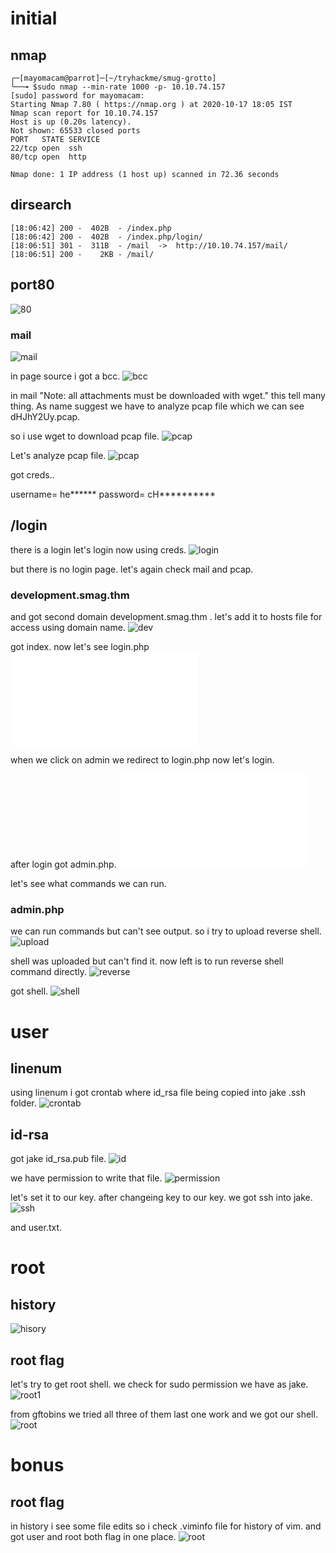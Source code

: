 # initial

## nmap 
```
┌─[mayomacam@parrot]─[~/tryhackme/smug-grotto]
└──╼ $sudo nmap --min-rate 1000 -p- 10.10.74.157
[sudo] password for mayomacam: 
Starting Nmap 7.80 ( https://nmap.org ) at 2020-10-17 18:05 IST
Nmap scan report for 10.10.74.157
Host is up (0.20s latency).
Not shown: 65533 closed ports
PORT   STATE SERVICE
22/tcp open  ssh
80/tcp open  http

Nmap done: 1 IP address (1 host up) scanned in 72.36 seconds

```

## dirsearch

```
[18:06:42] 200 -  402B  - /index.php
[18:06:42] 200 -  402B  - /index.php/login/
[18:06:51] 301 -  311B  - /mail  ->  http://10.10.74.157/mail/
[18:06:51] 200 -    2KB - /mail/
```
## port80

![80](./port80.png)

### mail

![mail](./mail.png)

in page source i got a bcc.
![bcc](./bcc.png)

in mail "Note: all attachments must be downloaded with wget." this tell many thing. As name suggest we have to analyze pcap file which we can see dHJhY2Uy.pcap.

so i use wget to download pcap file.
![pcap](./pcap.png)

Let's analyze pcap file.
![pcap](./user.png)


got creds..

username= he******
password= cH**********


## /login
there is a login let's login now using creds.
![login](./login1.png)

but there is no login page. let's again check mail and pcap.

### development.smag.thm
and got second domain development.smag.thm .
let's add it to hosts file for access using domain name.
![dev](./dev.png)

got index.
now let's see login.php
![dev](./login.php)

when we click on admin we redirect to login.php
now let's login.

after login got admin.php.
![admin](./admin.php)

let's see what commands we can run.

### admin.php

we can run commands but can't see output. so i try to upload reverse shell.
![upload](./got-upload.png)

shell was uploaded but can't find it.
now left is to run reverse shell command directly.
![reverse](./reverse.png)

got shell.
![shell](./shell.png)

# user

## linenum

using linenum i got crontab where id_rsa file being copied into jake .ssh folder.
![crontab](./crontab.png)

## id-rsa
got jake id_rsa.pub file.
![id](./jake-id-rsa.png)

we have permission to write that file.
![permission](./permi.png)

let's set it to our key.
after changeing key to our key. we got ssh into jake.
![ssh](./ssh.png)

and user.txt.

# root

## history
![hisory](./history.png)


## root flag
let's try to get root shell. 
we check for sudo permission we have as jake.
![root1](./jake-root.png)

from gftobins we tried all three of them last one work and we got our shell.
![root](./root1.png)


# bonus

## root flag 

in history i see some file edits so i check .viminfo file for history of vim. and got user and root both flag in one place.
![root](./root.png)




